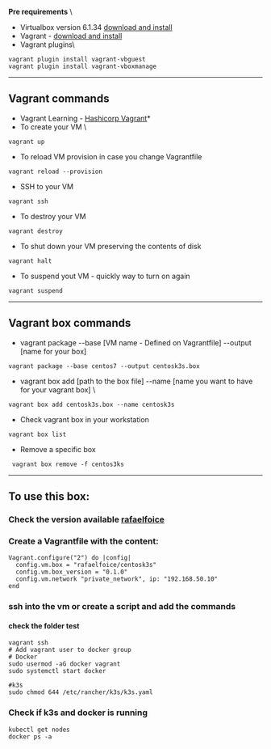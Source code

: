 **Pre requirements** \
* Virtualbox version 6.1.34 [download and install](https://www.virtualbox.org/wiki/Changelog-6.1#v34)
* Vagrant - [download and install](https://www.vagrantup.com/downloads)
* Vagrant plugins\
```
vagrant plugin install vagrant-vbguest
vagrant plugin install vagrant-vboxmanage
```
---

## Vagrant commands
* Vagrant Learning - [Hashicorp Vagrant](ttps://learn.hashicorp.com/vagrant)*
* To create your VM \
```
vagrant up
```
* To reload VM provision in case you change Vagrantfile
```
vagrant reload --provision
```
* SSH to your VM
```
vagrant ssh
```
* To destroy your VM
```
vagrant destroy
```
* To shut down your VM preserving the contents of disk
```
vagrant halt
```
* To suspend yout VM - quickly way to turn on again
```
vagrant suspend
```
---

## Vagrant box commands
* vagrant package --base [VM name - Defined on Vagrantfile] --output [name for your box]
 ```
 vagrant package --base centos7 --output centosk3s.box
 ```
* vagrant box add [path to the box file] --name [name you want to have for your vagrant box] \
 ```
 vagrant box add centosk3s.box --name centosk3s
 ```
* Check vagrant box in your workstation
```
vagrant box list
```
* Remove a specific box 
```
 vagrant box remove -f centos3ks 
```
---
## To use this box:
### Check the version available [rafaelfoice](https://app.vagrantup.com/rafaelfoice/boxes/centosk3s)

### Create a Vagrantfile with the content:
```
Vagrant.configure("2") do |config|
  config.vm.box = "rafaelfoice/centosk3s"
  config.vm.box_version = "0.1.0"
  config.vm.network "private_network", ip: "192.168.50.10"
end
```
### ssh into the vm or create a script and add the commands
#### check the folder test
```
vagrant ssh
# Add vagrant user to docker group
# Docker
sudo usermod -aG docker vagrant
sudo systemctl start docker

#k3s
sudo chmod 644 /etc/rancher/k3s/k3s.yaml
```
### Check if k3s and docker is running
```
kubectl get nodes
docker ps -a
```

